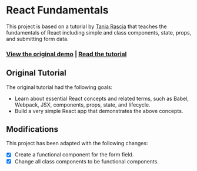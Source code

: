 # React Fundamentals

This project is based on a tutorial by [Tania Rascia](https://www.taniarascia.com) that teaches the fundamentals of React including simple and class components, state, props, and submitting form data.

### [View the original demo](https://taniarascia.github.io/react-tutorial/) | [Read the tutorial](https://www.taniarascia.com/getting-started-with-react/)

## Original Tutorial

The original tutorial had the following goals:
- Learn about essential React concepts and related terms, such as Babel, Webpack, JSX, components, props, state, and lifecycle.
- Build a very simple React app that demonstrates the above concepts.

## Modifications

This project has been adapted with the following changes: 
- [x] Create a functional component for the form field.
- [x] Change all class components to be functional components.
